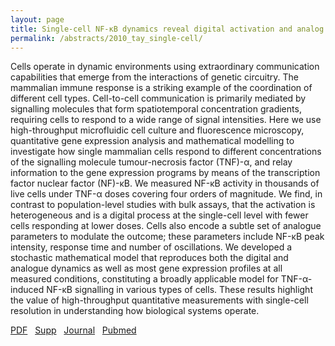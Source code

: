 ```yaml
---
layout: page
title: Single-cell NF-κB dynamics reveal digital activation and analog information processing
permalink: /abstracts/2010_tay_single-cell/
---
```


Cells operate in dynamic environments using extraordinary communication capabilities that emerge from the interactions of genetic circuitry. The mammalian immune response is a striking example of the coordination of different cell types. Cell-to-cell communication is primarily mediated by signalling molecules that form spatiotemporal concentration gradients, requiring cells to respond to a wide range of signal intensities. Here we use high-throughput microfluidic cell culture and fluorescence microscopy, quantitative gene expression analysis and mathematical modelling to investigate how single mammalian cells respond to different concentrations of the signalling molecule tumour-necrosis factor (TNF)-α, and relay information to the gene expression programs by means of the transcription factor nuclear factor (NF)-κB. We measured NF-κB activity in thousands of live cells under TNF-α doses covering four orders of magnitude. We find, in contrast to population-level studies with bulk assays, that the activation is heterogeneous and is a digital process at the single-cell level with fewer cells responding at lower doses. Cells also encode a subtle set of analogue parameters to modulate the outcome; these parameters include NF-κB peak intensity, response time and number of oscillations. We developed a stochastic mathematical model that reproduces both the digital and analogue dynamics as well as most gene expression profiles at all measured conditions, constituting a broadly applicable model for TNF-α-induced NF-κB signalling in various types of cells. These results highlight the value of high-throughput quantitative measurements with single-cell resolution in understanding how biological systems operate.

[PDF](../../assets/2010_tay_single-cell.pdf)&nbsp;&nbsp;
[Supp](../../assets/2009_tay_single-cell_supp.zip)&nbsp;&nbsp;
[Journal](https://doi.org/10.1038/nature09145)&nbsp;&nbsp;
[Pubmed](https://www.ncbi.nlm.nih.gov/pubmed/20581820)&nbsp;&nbsp;